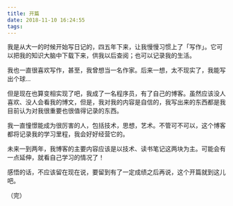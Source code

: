 ```yaml
---
title: 开篇
date: 2018-11-10 16:24:55
tags:
---
```


我是从大一的时候开始写日记的，四五年下来，让我慢慢习惯上了「写作」。它可以把我的知识大脑中下载下来，供我以后查阅；也可以记录我的生活。

我也一直很喜欢写作，甚至，我曾想当一名作家。后来一想，太不现实了，我能写出个球... 

但是现在也算变相实现了吧，我成了一名程序员，有了自己的博客。虽然应该没人喜欢、没人会看我的博文，但是，我对我的内容是自信的，我写出来的东西都是我目前认为对我很重要也很值得记录的东西。

我一直憧憬能成为很厉害的人，包括技术，思想，艺术。不管可不可以，这个博客都将记录我的学习里程，我会好好经营它的。

未来一到两年，我博客的主要内容应该是以技术、读书笔记这两块为主。可能会有一点延伸，就看自己学习的情况了！

感悟的话，不应该留在现在说，要留到有了一定成绩之后再说，这个开篇就到这儿吧。

（完）

